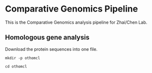 # Comparative Genomics Pipeline
 
This is the Comparative Genomics analysis pipeline for Zhai/Chen Lab.

## Homologous gene analysis

Download the protein sequences into one file.

`mkdir -p othomcl`

`cd othomcl`




